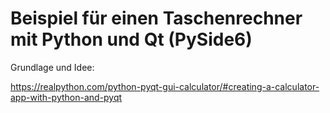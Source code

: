 # Beispiel für einen Taschenrechner mit Python und Qt (PySide6)

Grundlage und Idee:

https://realpython.com/python-pyqt-gui-calculator/#creating-a-calculator-app-with-python-and-pyqt
